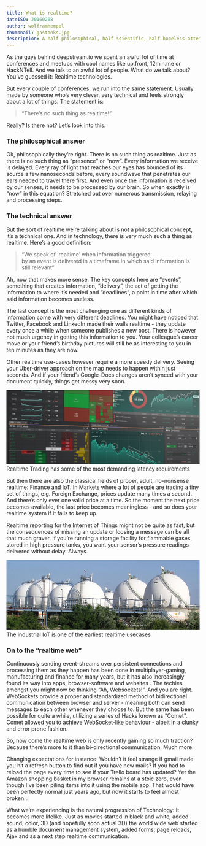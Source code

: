 ```yaml
---
title: What is realtime?
dateISO: 20160208
author: wolframhempel
thumbnail: gastanks.jpg
description: A half philosophical, half scientific, half hopeless attempt at ending the "there is no such thing as realtime" debate
---
```


As the guys behind deepstream.io we spent an awful lot of time at conferences and meetups with cool names like up.front, 12min.me or HackNTell. And we talk to an awful lot of people. What do we talk about? You’ve guessed it: Realtime technologies.

But every couple of conferences, we run into the same statement. Usually made by someone who’s very clever, very technical and feels strongly about a lot of things. The statement is:

<blockquote>“There’s no such thing as realtime!”</blockquote>

 Really? Is there not? Let’s look into this.

### The philosophical answer
Ok, philosophically they’re right. There is no such thing as realtime. Just as there is no such thing as “presence” or “now”. Every information we receive is delayed. Every ray of light that reaches our eyes has bounced of its source a few nanoseconds before, every soundwave that penetrates our ears needed to travel there first. And even once the information is received by our senses, it needs to be processed by our brain. So when exactly is “now” in this equation? Stretched out over numerous transmission, relaying and processing steps.

### The technical answer
But the sort of realtime we’re talking about is not a philosophical concept, it’s a technical one. And in technology, there is very much such a thing as realtime. Here’s a good definition:

<blockquote>“We speak of ‘realtime’ when information triggered<br /> by an event is delivered in a timeframe in which said information is still relevant”</blockquote>

Ah, now that makes more sense. The key concepts here are “events”, something that creates information, “delivery”, the act of getting the information to where it’s needed and “deadlines”, a point in time after which said information becomes useless.

The last concept is the most challenging one as different kinds of information come with very different deadlines. You might have noticed that Twitter, Facebook and LinkedIn made their walls realtime - they update every once a while when someone publishes a new post. There is however not much urgency in getting this information to you. Your colleague’s career move or your friend’s birthday pictures will still be as interesting to you in ten minutes as they are now.

Other realtime use-cases however require a more speedy delivery. Seeing your Uber-driver approach on the map needs to happen within just seconds. And if your friend’s Google-Docs changes aren’t synced with your document quickly, things get messy very soon.

<div class="img-box">
    <img src="the-merchant.png" alt="Trading Platform" />
    <label>Realtime Trading has some of the most demanding latency requirements</label>
</div>

But then there are also the classical fields of proper, adult, no-nonsense realtime: Finance and IoT. In Markets where a lot of people are trading a tiny set of things, e.g. Foreign Exchange, prices update many times a second. And there’s only ever one valid price at a time. So the moment the next price becomes available, the last price becomes meaningless - and so does your realtime system if it fails to keep up.

Realtime reporting for the Internet of Things might not be quite as fast, but the consequences of missing an update or loosing a message can be all that much graver. If you’re running a storage facility for flammable gases, stored in high pressure tanks, you want your sensor’s pressure readings delivered without delay. Always.

<div class="img-box">
    <img src="gastanks.jpg" alt="IoT" />
    <label>The industrial IoT is one of the earliest realtime usecases</label>
</div>

### On to the “realtime web”
Continuously sending event-streams over persistent connections and processing them as they happen has been done in multiplayer-gaming, manufacturing and finance for many years, but it has also increasingly found its way into apps, browser-software and websites
.
The techies amongst you might now be thinking “Ah, Websockets!”. And you are right. WebSockets provide a proper and standardized method of bidirectional communication between browser and server - meaning both can send messages to each other whenever they choose to. But the same has been possible for quite a while, utilizing a series of Hacks known as “Comet”. Comet allowed you to achieve WebSocket-like behaviour - albeit in a clunky and error prone fashion.

So, how come the realtime web is only recently gaining so much traction?
Because there’s more to it than bi-directional communication. Much more.

Changing expectations for instance: Wouldn’t it feel strange if gmail made you hit a refresh button to find out if you have new mails? If you had to reload the page every time to see if your Trello board has updated?
Yet the Amazon shopping basket in my browser remains at a stoic zero, even though I’ve been piling items into it using the mobile app. That would have been perfectly normal just years ago, but now it starts to feel almost broken…

What we’re experiencing is the natural progression of Technology: It becomes more lifelike. Just as movies started in black and white, added sound, color, 3D (and hopefully soon actual 3D) the world wide web started as a humble document management system, added forms, page reloads, Ajax and as a next step realtime communication.
